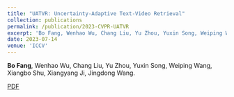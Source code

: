 ```yaml
---
title: "UATVR: Uncertainty-Adaptive Text-Video Retrieval"
collection: publications
permalink: /publication/2023-CVPR-UATVR
excerpt: 'Bo Fang, Wenhao Wu, Chang Liu, Yu Zhou, Yuxin Song, Weiping Wang, Xiangbo Shu, Xiangyang Ji, Jingdong Wang.'
date: 2023-07-14
venue: 'ICCV'
---
```

<b>Bo Fang</b>, Wenhao Wu, Chang Liu, Yu Zhou, Yuxin Song, Weiping Wang, Xiangbo Shu, Xiangyang Ji, Jingdong Wang.

[PDF](https://arxiv.org/pdf/2301.06309.pdf)
